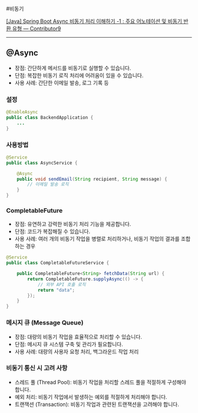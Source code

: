 #비동기 

[[Java] Spring Boot Async 비동기 처리 이해하기 -1 : 주요 어노테이션 및 비동기 반환 유형 — Contributor9](https://adjh54.tistory.com/544#1\)%20Spring%20Boot%20Async-1)

---
## @Async 
- 장점: 간단하게 메서드를 비동기로 실행할 수 있습니다.
- 단점: 복잡한 비동기 로직 처리에 어려움이 있을 수 있습니다.
- 사용 사례: 간단한 이메일 발송, 로그 기록 등

### 설정
```java
@EnableAsync  
public class BackendApplication {  
	...
}
```

### 사용방법
```Java
@Service
public class AsyncService {

    @Async
    public void sendEmail(String recipient, String message) {
        // 이메일 발송 로직
    }
}
```

### CompletableFuture
- 장점: 유연하고 강력한 비동기 처리 기능을 제공합니다.
- 단점: 코드가 복잡해질 수 있습니다.
- 사용 사례: 여러 개의 비동기 작업을 병렬로 처리하거나, 비동기 작업의 결과를 조합하는 경우
```Java
@Service
public class CompletableFutureService {

    public CompletableFuture<String> fetchData(String url) {
        return CompletableFuture.supplyAsync(() -> {
            // 외부 API 호출 로직
            return "data";
        });
    }
}
```

### 메시지 큐 (Message Queue)
- 장점: 대량의 비동기 작업을 효율적으로 처리할 수 있습니다.
- 단점: 메시지 큐 시스템 구축 및 관리가 필요합니다.
- 사용 사례: 대량의 사용자 요청 처리, 백그라운드 작업 처리

### 비동기 통신 시 고려 사항
- 스레드 풀 (Thread Pool): 비동기 작업을 처리할 스레드 풀을 적절하게 구성해야 합니다.
- 예외 처리: 비동기 작업에서 발생하는 예외를 적절하게 처리해야 합니다.
- 트랜잭션 (Transaction): 비동기 작업과 관련된 트랜잭션을 고려해야 합니다.